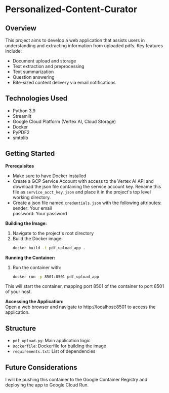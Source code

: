 # Personalized-Content-Curator

## Overview
This project aims to develop a web application that assists users in understanding and extracting information from uploaded pdfs. Key features include:
* Document upload and storage
* Text extraction and preprocessing
* Text summarization
* Question answering
* Bite-sized content delivery via email notifications

## Technologies Used
* Python 3.9
* Streamlit
* Google Cloud Platform (Vertex AI, Cloud Storage)
* Docker
* PyPDF2
* smtplib

## Getting Started
**Prerequisites**
* Make sure to have Docker installed
* Create a GCP Service Account with access to the Vertex AI API and download the json file containing the service account key. Rename this file as `service_acct_key.json` and place it in the project's top level working directory.
* Create a json file named `credentials.json` with the following attributes:\
sender: Your email\
password: Your password

**Building the Image:**
1. Navigate to the project's root directory
2. Build the Docker image:
   ```bash
   docker build -t pdf_upload_app .
   ```

**Running the Container:**
1. Run the container with:
   ```bash
   docker run -p 8501:8501 pdf_upload_app
   ```
This will start the container, mapping port 8501 of the container to port 8501 of your host.

**Accessing the Application:**\
Open a web browser and navigate to http://localhost:8501 to access the application.

## Structure
* `pdf_upload.py`: Main application logic
* `Dockerfile`: Dockerfile for building the image
* `requirements.txt`: List of dependencies

## Future Considerations
I will be pushing this container to the Google Container Registry and deploying the app to Google Cloud Run.